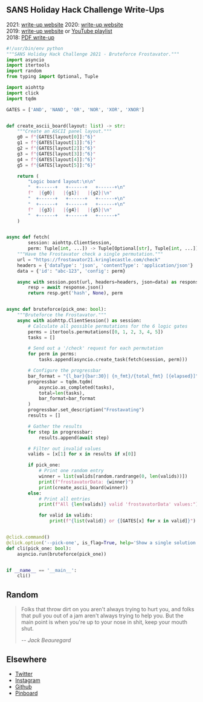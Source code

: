 ## SANS Holiday Hack Challenge Write-Ups

2021: [write-up website](https://n00.be/HolidayHackChallenge2021/)
2020: [write-up website](https://n00.be/HolidayHackChallenge2020/)  
2019: [write-up website](https://n00.be/HolidayHackChallenge2019/) or [YouTube playlist](https://www.youtube.com/playlist?list=PLkC9YoWVx3xKJgL7TrBsjmy8triY9RDjC)  
2018: [PDF write-up](files/CraHan%20-%20KringleCon%202018%20writeup.pdf) 

```python
#!/usr/bin/env python
"""SANS Holiday Hack Challenge 2021 - Bruteforce Frostavator."""
import asyncio
import itertools
import random
from typing import Optional, Tuple

import aiohttp
import click
import tqdm

GATES = ['AND', 'NAND', 'OR', 'NOR', 'XOR', 'XNOR']


def create_ascii_board(layout: list) -> str:
    """Create an ASCII panel layout."""
    g0 = f"{GATES[layout[0]]:^6}"
    g1 = f"{GATES[layout[1]]:^6}"
    g2 = f"{GATES[layout[2]]:^6}"
    g3 = f"{GATES[layout[3]]:^6}"
    g4 = f"{GATES[layout[4]]:^6}"
    g5 = f"{GATES[layout[5]]:^6}"

    return (
        "Logic board layout:\n\n"
        "  +------+   +------+   +------+\n"
        f"  |{g0}|   |{g1}|   |{g2}|\n"
        "  +------+   +------+   +------+\n"
        "  +------+   +------+   +------+\n"
        f"  |{g3}|   |{g4}|   |{g5}|\n"
        "  +------+   +------+   +------+"
    )


async def fetch(
        session: aiohttp.ClientSession,
        perm: Tuple[int, ...]) -> Tuple[Optional[str], Tuple[int, ...]]:
    """Have the Frostavator check a single permutation."""
    url = "https://frostavator21.kringlecastle.com/check"
    headers = {'dataType': 'json', 'contentType': 'application/json'}
    data = {'id': "abc-123", 'config': perm}

    async with session.post(url, headers=headers, json=data) as response:
        resp = await response.json()
        return resp.get('hash', None), perm


async def bruteforce(pick_one: bool):
    """Bruteforce the Frostavator."""
    async with aiohttp.ClientSession() as session:
        # Calculate all possible permutations for the 6 logic gates
        perms = itertools.permutations([0, 1, 2, 3, 4, 5])
        tasks = []

        # Send out a '/check' request for each permutation
        for perm in perms:
            tasks.append(asyncio.create_task(fetch(session, perm)))

        # Configure the progressbar
        bar_format = "{l_bar}{bar:30}| {n_fmt}/{total_fmt} [{elapsed}]"
        progressbar = tqdm.tqdm(
            asyncio.as_completed(tasks),
            total=len(tasks),
            bar_format=bar_format
        )
        progressbar.set_description("Frostavating")
        results = []

        # Gather the results
        for step in progressbar:
            results.append(await step)

        # Filter out invalid values
        valids = [x[1] for x in results if x[0]]

        if pick_one:
            # Print one random entry
            winner = list(valids[random.randrange(0, len(valids))])
            print(f"frostavatorData: {winner}")
            print(create_ascii_board(winner))
        else:
            # Print all entries
            print(f"All {len(valids)} valid 'frostavatorData' values:")

            for valid in valids:
                print(f"{list(valid)} or {[GATES[x] for x in valid]}")


@click.command()
@click.option('--pick-one', is_flag=True, help='Show a single solution.')
def cli(pick_one: bool):
    asyncio.run(bruteforce(pick_one))


if __name__ == '__main__':
    cli()
```

## Random

> Folks that throw dirt on you aren't always trying to hurt you, and folks that pull you out of a jam aren't always trying to help you. But the main point is when you're up to your nose in shit, keep your mouth shut.
> 
> -- <cite>Jack Beauregard</cite>

## Elsewhere

- [Twitter](https://www.twitter.com/crahan)
- [Instagram](https://instagram.com/crahan)
- [Github](https://github.com/crahan)
- [Pinboard](https://pinboard.in/u:crahan)
